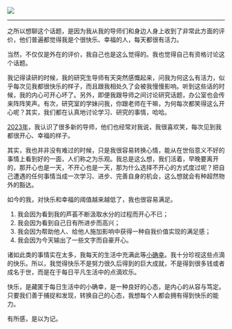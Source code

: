 
![](https://rolen.b-cdn.net/wp-content/uploads/2024/01/happiness.jpg)

---

之所以想聊这个话题，是因为我从我的导师们和身边人身上收到了非常此方面的评价，他们普遍都觉得我是个很快乐、幸福的人，每天都很有活力。

当然，不仅仅是外在的评价，我自己也是这么觉得的。我也觉得自己有资格讨论这个话题。

我记得读研的时候，我的研究生导师有天突然感慨起来，问我为何这么有活力，似乎每次见我都很快乐的样子，而且跟我相处久了会被我慢慢影响。听到这些话的时候，我的内心可开心坏了。另外，即便我跟导师之间讨论研究话题，办公室也会传来阵阵笑声。有次，研究室的学妹问我，你跟老师在干嘛，为何每次都笑得这么开心呢？其实，我们都在认真地讨论学习、研究的事情，哈哈。

[2023年](https://rolen.wiki/summary-of-2023/)，我认识了很多新的导师，他们也经常对我说，我很喜欢笑，每次见到我都很开心、幸福的样子。

其实，我也并非没有难过的时候，只是我很容易转换心情，能从在世俗意义不好的事情上看到好的一面，人们称之为乐观。我总是这么想，我们活着，早晚要离开的，那开心也是一天，不开心也是一天，那为什么选择不开心的方式度过呢？把自己遭遇的任何事情当成一次学习、进步、完善自身的机会，这么想就会有种超然物外的豁达。

如今的我，对快乐和幸福的阈值越来越低了，我也很容易满足。

1. 我会因为看到我的芦荟不断汲取水分的过程而开心不已；
2. 我会因为看到自己日有所进步而高兴；
3. 我会因为帮助他人、给他人施加影响中获得一种自我价值实现的满足感；
4. 我会因为今天输出了一些文字而自豪开心。

诸如此类的事情实在太多，我每天的生活中充满此等[小确幸](https://rolen.wiki/small-pleasures-in-life/)。我十分珍视这些点滴的快乐。所以，我觉得快乐不是努力很久后得到的巨大成就，不是得到很多钱或者成名于世，而是在于每日平凡生活中的点滴欢乐。

快乐，是藏匿于每日生活中的小确幸，是一种良好的心态，是内心的从容与笃定。只要我们善于捕捉和发现，转换自己的心态，我想每个人都会拥有得到快乐的能力。

有所感，是以为记。